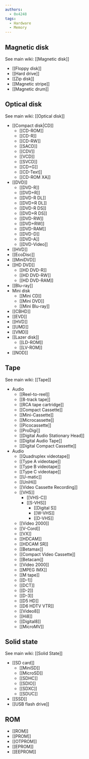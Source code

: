 ```yaml
---
authors: 
  - 0x4248
tags:
  - Hardware
  - Memory
---
```

## Magnetic disk
See main wiki: [[Magnetic disk]]
- [[Floppy disk]]
- [[Hard drive]]
- [[Zip disk]]
- [[Magnetic stripe]]
- [[Magnetic drum]]

## Optical disk
See main wiki: [[Optical disk]]
- [[Compact disk|CD]]
	- [[CD-ROM]]
	- [[CD-R]]
	- [[CD-RW]]
	- [[SACD]]
	- [[CDV]]
	- [[VCD]]
	- [[SVCD]]
	- [[CD+G]]
	- [[CD-Text]]
	- [[CD-ROM XA]]
- [[DVD]]
	- [[DVD-R]]
	- [[DVD+R]]
	- [[DVD-R DL]]
	- [[DVD+R DL]]
	- [[DVD-R DS]]
	- [[DVD+R DS]]
	- [[DVD-RW]]
	- [[DVD+RW]]
	- [[DVD-RAM]]
	- [[DVD-D]]
	- [[DVD-A]]
	- [[DVD-Video]]
- [[HVD]]
- [[EcoDisc]]
- [[MiniDVD]]
- [[HD DVD]]
	- [[HD DVD-R]]
	- [[HD DVD-RW]]
	- [[HD DVD-RAM]]
- [[Blu-ray]]
- Mini disk
	- [[Mini CD]]
	- [[Mini DVD]]
	- [[Mini Blu-ray]]
- [[CBHD]]
- [[EVD]]
- [[HVD]]
- [[UMD]]
- [[VMD]]
- [[Lazer disk]]
	- [[LD-ROM]]
	- [[LV-ROM]]
- [[NOD]]

## Tape
See main wiki: [[Tape]]
- Audio
	- [[Reel-to-reel]]
	- [[8-track tape]]
	- [[RCA tape cartridge]]
	- [[Compact Cassette]]
	- [[Mini-Cassette]]
	- [[Microcassette]]
	- [[Picocassette]]
	- [[ProDigi]]
	- [[Digital Audio Stationary Head]]
	- [[Digital Audio Tape]]
	- [[Digital Compact Cassette]]
- Audio
	- [[Quadruplex videotape]]
	- [[Type A videotape]]
	- [[Type B videotape]]
	- [[Type C videotape]]
	- [[U-matic]]
	- [[UniHi]]
	- [[Video Cassette Recording]]
	- [[VHS]]
		- [[VHS-C]]
		- [[S-VHS]]
			- [[Digital S]]
			- [[W-VHS]]
			- [[D-VHS]]
	- [[Video 2000]]
	- [[V-Cord]]
	- [[VX]]
	- [[HDCAM]]
	- [[HDCAM SR]]
	- [[Betamax]]
	- [[Compact Video Cassette]]
	- [[Betacam]]
	- [[Video 2000]]
	- [[MPEG IMX]]
	- [[M tape]]
	- [[D-1]]
	- [[DCT]]
	- [[D-2]]
	- [[D-3]]
	- [[D5 HD]]
	- [[D6 HDTV VTR]]
	- [[Video8]]
	- [[Hi8]]
	- [[Digital8]]
	- [[MicroMV]]
## Solid state
See main wiki: [[Solid State]]
- [[SD card]]
	- [[MiniSD]]
	- [[MicroSD]]
	- [[SDHC]]
	- [[SDIO]]
	- [[SDXC]]
	- [[SDUC]]
- [[SSD]]
- [[USB flash drive]]
## ROM
- [[ROM]]
- [[PROM]]
- [[OTPROM]]
- [[EPROM]]
- [[EEPROM]]